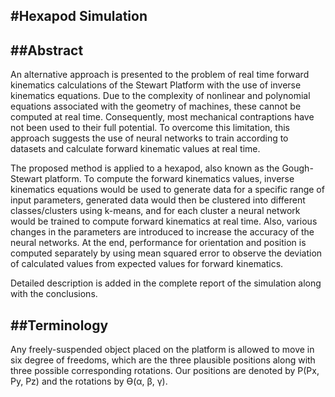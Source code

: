 #Hexapod Simulation
---

##Abstract
---

An alternative approach is presented to the problem of real time forward kinematics calculations of the Stewart Platform with the use of inverse kinematics equations. Due to the complexity of nonlinear and polynomial equations associated with the geometry of machines, these cannot be computed at real time. Consequently, most mechanical contraptions have not been used to their full potential. To overcome this limitation, this approach suggests the use of neural networks to train according to datasets and calculate forward kinematic values at real time. 

The proposed method is applied to a hexapod, also known as the Gough- Stewart platform. To compute the forward kinematics values, inverse kinematics equations would be used to generate data for a specific range of input parameters, generated data would then be clustered into different classes/clusters using k-means, and for each cluster a neural network would be trained to compute forward kinematics at real time. Also, various changes in the parameters are introduced to increase the accuracy of the neural networks. At the end, performance for orientation and position is computed separately by using mean squared error to observe the deviation of calculated values from expected values for forward kinematics. 

Detailed description is added in the complete report of the simulation along with the conclusions. 

##Terminology
---

Any freely-suspended object placed on the platform is allowed to move in six degree of freedoms, which are the three
plausible positions along with three possible corresponding rotations. Our positions are denoted
by P(Px, Py, Pz) and the rotations by ϴ(α, β, γ).

